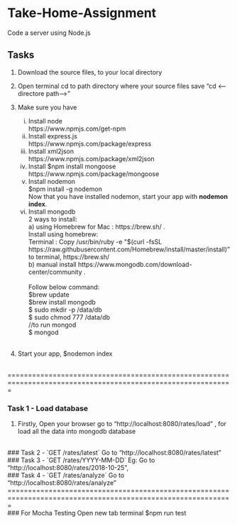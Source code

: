 # Take-Home-Assignment
Code a server using Node.js

## Tasks 
1. Download the source files, to your local directory
2. Open terminal cd to path directory where your source files save “cd <--directore path—>”
3. Make sure you have 
   
    <ol type="i">
      <li>Install node <br/>
          https://www.npmjs.com/get-npm
      </li>
      <li>Install express.js<br/>
          https://www.npmjs.com/package/express
      </li>
      <li>Install xml2json<br/>
          https://www.npmjs.com/package/xml2json
      </li>
      <li>Install  $npm install mongoose<br/>
        https://www.npmjs.com/package/mongoose
      </li>
      <li>Install nodemon <br/>
          $npm install -g nodemon <br/>
          Now that you have installed nodemon, start your app with <b>nodemon index</b>. <br/>
      </li>
      <li>Install mongodb<br/>
           2 ways to install:<br/>
           a) using Homebrew for Mac : https://brew.sh/ . <br/>
              Install using homebrew:<br/>
              Terminal : Copy /usr/bin/ruby -e "$(curl -fsSL https://raw.githubusercontent.com/Homebrew/install/master/install)” to terminal, https://brew.sh/ <br/>
           b) manual install https://www.mongodb.com/download-center/community .  
            <br/><br/>
             Follow below command:<br/>
            $brew update<br/>
            $brew install mongodb<br/>
            $ sudo mkdir -p /data/db<br/>
            $ sudo chmod 777 /data/db<br/>
            //to run mongod<br/>
            $ mongod      <br/><br/>
      </li>
      
    </ol>
4. Start your app, $nodemon index

<br/>
=============================================================================================================
<br/>

### Task 1 - Load database
1. Firstly, Open your browser go to “http://localhost:8080/rates/load” , for load all the data into mongodb database
  <br/>
### Task 2 - `GET /rates/latest`
Go to “http://localhost:8080/rates/latest”
<br/>
### Task 3 - `GET /rates/YYYY-MM-DD`
Eg: Go to “http://localhost:8080/rates/2018-10-25”,
<br/>
### Task 4 - `GET /rates/analyze`
Go to “http://localhost:8080/rates/analyze”
<br/>
=============================================================================================================
<br/>
### For Mocha Testing
Open new tab terminal $npm run test


